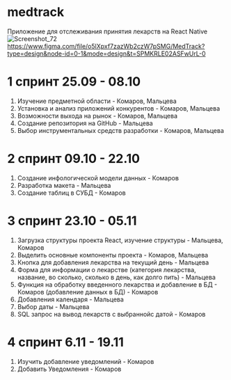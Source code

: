 # medtrack
Приложение для отслеживания принятия лекарств на React Native
![Screenshot_72](https://github.com/EmmaMaltseva/medtrack/assets/92587254/bff983d7-ebbd-45ce-aa40-e41097618e4d)
https://www.figma.com/file/o5lXpxf7zazWb2czW7pSMG/MedTrack?type=design&node-id=0-1&mode=design&t=SPMKRLE02ASFwUrL-0
# 1 спринт 25.09 - 08.10
1. Изучение предметной области - Комаров, Мальцева
2. Установка и анализ приложений конкурентов - Комаров, Мальцева
3. Возможности выхода на рынок - Комаров, Мальцева
4. Создание репозитория на GitHub - Мальцева
5. Выбор инструментальных средств разработки - Комаров, Мальцева
# 2 спринт 09.10 - 22.10
1. Создание инфологической модели данных - Комаров
2. Разработка макета - Мальцева
3. Создание таблиц в СУБД - Комаров
# 3 спринт 23.10 - 05.11
1. Загрузка структуры проекта React, изучение структуры - Мальцева, Комаров
2. Выделить основные компоненты проекта - Комаров, Мальцева
3. Кнопка для добавления лекарства на текущий день - Мальцева
4. Форма для информации о лекарстве (категория лекарства, название, во сколько, сколько в день, как долго пить) - Мальцева
5. Функция на обработку введенного лекарства и добавление в БД - Комаров (добавление данных  в БД) - Комаров
6. Добавления календаря - Мальцева
7. Выбор даты - Мальцева
8. SQL запрос на вывод лекарств с выбраннойс датой - Комаров
# 4 спринт 6.11 - 19.11
1. Изучить добавление уведомлений - Комаров
2. Добавить Уведомления - Комаров

